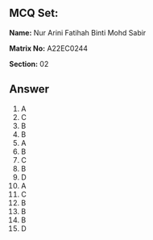 ## MCQ Set:

**Name:** Nur Arini Fatihah Binti Mohd Sabir

**Matrix No:** A22EC0244

**Section:** 02

## Answer
1. A
2. C
3. B
4. B
5. A
6. B
7. C
8. B
9. D
10. A
11. C
12. B
13. B
14. B
15. D
